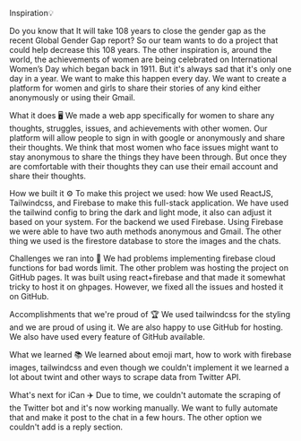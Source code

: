Inspiration💡

Do you know that It will take 108 years to close the gender gap as the recent Global Gender Gap report? So our team wants to do a project that could help decrease this 108 years. The other inspiration is, around the world, the achievements of women are being celebrated on International Women’s Day which began back in 1911. But it's always sad that it's only one day in a year. We want to make this happen every day. We want to create a platform for women and girls to share their stories of any kind either anonymously or using their Gmail.

What it does 🖥
We made a web app specifically for women to share any thoughts, struggles, issues, and achievements with other women. Our platform will allow people to sign in with google or anonymously and share their thoughts. We think that most women who face issues might want to stay anonymous to share the things they have been through. But once they are comfortable with their thoughts they can use their email account and share their thoughts.

How we built it ⚙️
To make this project we used: how We used ReactJS, Tailwindcss, and Firebase to make this full-stack application. We have used the tailwind config to bring the dark and light mode, it also can adjust it based on your system. For the backend we used Firebase. Using Firebase we were able to have two auth methods anonymous and Gmail. The other thing we used is the firestore database to store the images and the chats.

Challenges we ran into 🎢
We had problems implementing firebase cloud functions for bad words limit. The other problem was hosting the project on GitHub pages. It was built using react+firebase and that made it somewhat tricky to host it on ghpages. However, we fixed all the issues and hosted it on GitHub.

Accomplishments that we're proud of 🏆
We used tailwindcss for the styling and we are proud of using it. We are also happy to use GitHub for hosting. We also have used every feature of GitHub available.

What we learned 📚
We learned about emoji mart, how to work with firebase images, tailwindcss and even though we couldn't implement it we learned a lot about twint and other ways to scrape data from Twitter API.

What's next for iCan ✈️
Due to time, we couldn't automate the scraping of the Twitter bot and it's now working manually. We want to fully automate that and make it post to the chat in a few hours. The other option we couldn't add is a reply section.
